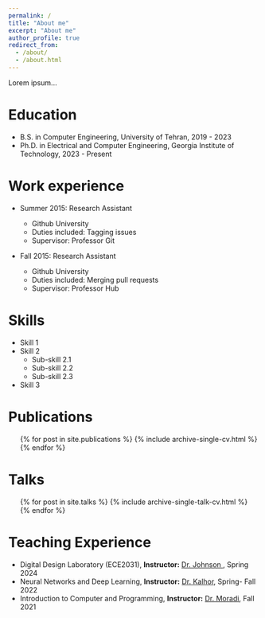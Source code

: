 ```yaml
---
permalink: /
title: "About me"
excerpt: "About me"
author_profile: true
redirect_from: 
  - /about/
  - /about.html
---
```


Lorem ipsum...

Education
======
* B.S. in Computer Engineering, University of Tehran, 2019 - 2023
* Ph.D. in Electrical and Computer Engineering, Georgia Institute of Technology, 2023 - Present

Work experience
======
* Summer 2015: Research Assistant
  * Github University
  * Duties included: Tagging issues
  * Supervisor: Professor Git

* Fall 2015: Research Assistant
  * Github University
  * Duties included: Merging pull requests
  * Supervisor: Professor Hub
  
Skills
======
* Skill 1
* Skill 2
  * Sub-skill 2.1
  * Sub-skill 2.2
  * Sub-skill 2.3
* Skill 3

Publications
======
  <ul>{% for post in site.publications %}
    {% include archive-single-cv.html %}
  {% endfor %}</ul>
  
Talks
======
  <ul>{% for post in site.talks %}
    {% include archive-single-talk-cv.html %}
  {% endfor %}</ul>
  
Teaching Experience
======
* Digital Design Laboratory (ECE2031), **Instructor:** [Dr. Johnson
](https://ece.gatech.edu/directory/kevin-toby-johnson), Spring 2024
* Neural Networks and Deep Learning, **Instructor:** [Dr. Kalhor](https://scholar.google.com/citations?user=m7xdmMgAAAAJ&hl=en), Spring- Fall 2022
* Introduction to Computer and Programming, **Instructor:** [Dr. Moradi](https://scholar.google.com/citations?user=6-6ZdxMAAAAJ&hl=en), Fall 2021

